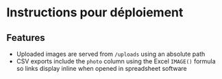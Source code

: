 # Instructions pour déploiement

## Features

- Uploaded images are served from `/uploads` using an absolute path
- CSV exports include the `photo` column using the Excel `IMAGE()` formula so links display inline when opened in spreadsheet software
